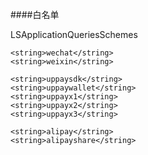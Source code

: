 ####白名单

<key>LSApplicationQueriesSchemes</key> 
<array>

 <!-- 微信 URL Scheme 白名单--> 
    <string>wechat</string>
    <string>weixin</string>

 <!-- 银联 URL Scheme 白名单--> 
    <string>uppaysdk</string> 
    <string>uppaywallet</string> 
    <string>uppayx1</string> 
    <string>uppayx2</string> 
    <string>uppayx3</string>

 <!-- 支付宝 URL Scheme 白名单--> 
    <string>alipay</string> 
    <string>alipayshare</string>

 </array>

